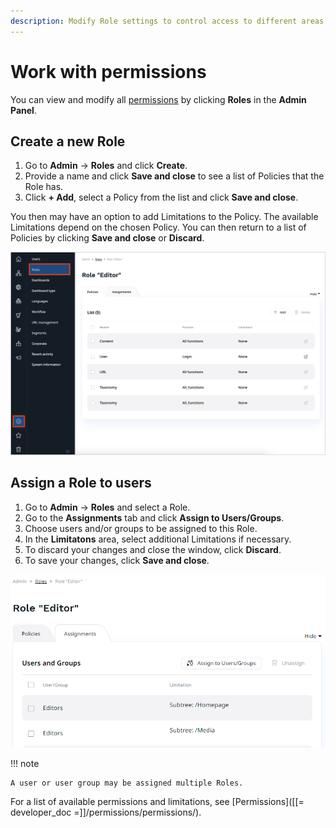 ```yaml
---
description: Modify Role settings to control access to different areas of the application.
---
```


# Work with permissions

You can view and modify all [permissions](permission_system.md) by clicking **Roles** in the **Admin Panel**.

## Create a new Role

1. Go to **Admin** -> **Roles** and click **Create**.
1. Provide a name and click **Save and close** to see a list of Policies that the Role has.
1. Click **+ Add**, select a Policy from the list and click **Save and close**.

You then may have an option to add Limitations to the Policy.
The available Limitations depend on the chosen Policy.
You can then return to a list of Policies by clicking **Save and close** or **Discard**.

![Details of a Role](img/role_details.png "Details of a Role")

## Assign a Role to users

1. Go to **Admin** -> **Roles** and select a Role.
1. Go to the **Assignments** tab and click **Assign to Users/Groups**.
1. Choose users and/or groups to be assigned to this Role.
1. In the **Limitatons** area, select additional Limitations if necessary.
1. To discard your changes and close the window, click **Discard**.
1. To save your changes, click **Save and close**.

![Users assigned to Role](img/users_assigned.png "Users assigned to Role")

!!! note 

    A user or user group may be assigned multiple Roles.

For a list of available permissions and limitations, see [Permissions]([[= developer_doc =]]/permissions/permissions/).
